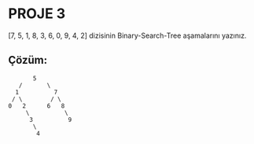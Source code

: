 # **PROJE 3**

[7, 5, 1, 8, 3, 6, 0, 9, 4, 2] dizisinin Binary-Search-Tree aşamalarını yazınız.

## Çözüm:

           5
       /       \
      1          7
     / \        / \
    0   2      6   8
         \          \
          3          9
           \
            4